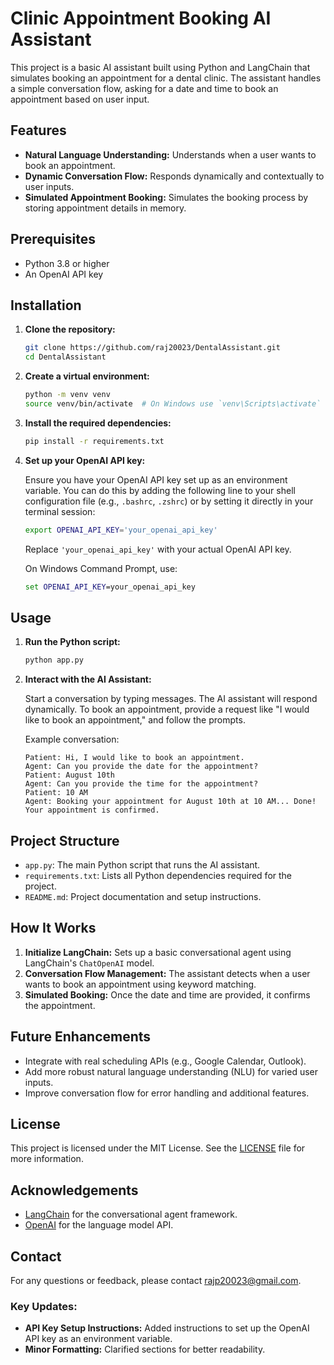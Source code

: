 # Clinic Appointment Booking AI Assistant

This project is a basic AI assistant built using Python and LangChain that simulates booking an appointment for a dental clinic. The assistant handles a simple conversation flow, asking for a date and time to book an appointment based on user input.

## Features

- **Natural Language Understanding:** Understands when a user wants to book an appointment.
- **Dynamic Conversation Flow:** Responds dynamically and contextually to user inputs.
- **Simulated Appointment Booking:** Simulates the booking process by storing appointment details in memory.

## Prerequisites

- Python 3.8 or higher
- An OpenAI API key

## Installation

1. **Clone the repository:**

    ```bash
    git clone https://github.com/raj20023/DentalAssistant.git
    cd DentalAssistant
    ```

2. **Create a virtual environment:**

    ```bash
    python -m venv venv
    source venv/bin/activate  # On Windows use `venv\Scripts\activate`
    ```

3. **Install the required dependencies:**

    ```bash
    pip install -r requirements.txt
    ```

4. **Set up your OpenAI API key:**

   Ensure you have your OpenAI API key set up as an environment variable. You can do this by adding the following line to your shell configuration file (e.g., `.bashrc`, `.zshrc`) or by setting it directly in your terminal session:

   ```bash
   export OPENAI_API_KEY='your_openai_api_key'
   ```

   Replace `'your_openai_api_key'` with your actual OpenAI API key.

   On Windows Command Prompt, use:

   ```cmd
   set OPENAI_API_KEY=your_openai_api_key
   ```

## Usage

1. **Run the Python script:**

   ```bash
   python app.py
   ```

2. **Interact with the AI Assistant:**

   Start a conversation by typing messages. The AI assistant will respond dynamically. To book an appointment, provide a request like "I would like to book an appointment," and follow the prompts.

   Example conversation:
   ```plaintext
   Patient: Hi, I would like to book an appointment.
   Agent: Can you provide the date for the appointment?
   Patient: August 10th
   Agent: Can you provide the time for the appointment?
   Patient: 10 AM
   Agent: Booking your appointment for August 10th at 10 AM... Done! Your appointment is confirmed.
   ```

## Project Structure

- `app.py`: The main Python script that runs the AI assistant.
- `requirements.txt`: Lists all Python dependencies required for the project.
- `README.md`: Project documentation and setup instructions.

## How It Works

1. **Initialize LangChain:** Sets up a basic conversational agent using LangChain's `ChatOpenAI` model.
2. **Conversation Flow Management:** The assistant detects when a user wants to book an appointment using keyword matching.
3. **Simulated Booking:** Once the date and time are provided, it confirms the appointment.

## Future Enhancements

- Integrate with real scheduling APIs (e.g., Google Calendar, Outlook).
- Add more robust natural language understanding (NLU) for varied user inputs.
- Improve conversation flow for error handling and additional features.

## License

This project is licensed under the MIT License. See the [LICENSE](LICENSE) file for more information.

## Acknowledgements

- [LangChain](https://github.com/langchain-ai/langchain) for the conversational agent framework.
- [OpenAI](https://openai.com) for the language model API.

## Contact

For any questions or feedback, please contact [rajp20023@gmail.com](mailto:rajp20023@gmail.com).

### Key Updates:
- **API Key Setup Instructions:** Added instructions to set up the OpenAI API key as an environment variable.
- **Minor Formatting:** Clarified sections for better readability.
